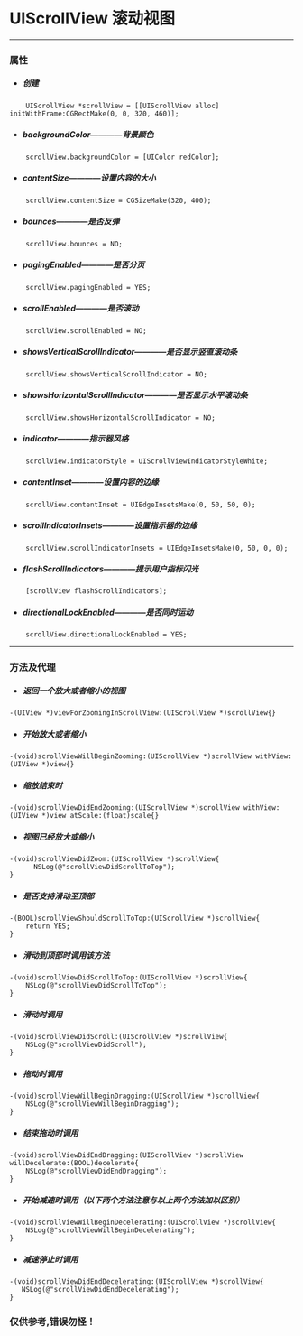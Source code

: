 # UIScrollView 滚动视图
***
### 属性
- ##### 创建
```
    UIScrollView *scrollView = [[UIScrollView alloc] initWithFrame:CGRectMake(0, 0, 320, 460)];
```

- ##### backgroundColor————背景颜色
```
    scrollView.backgroundColor = [UIColor redColor];
```

- ##### contentSize————设置内容的大小
```
    scrollView.contentSize = CGSizeMake(320, 400);
```

- ##### bounces————是否反弹
```
    scrollView.bounces = NO;
```

- ##### pagingEnabled————是否分页
```
    scrollView.pagingEnabled = YES;
```

- ##### scrollEnabled————是否滚动
```
    scrollView.scrollEnabled = NO;
```

- ##### showsVerticalScrollIndicator————是否显示竖直滚动条
```
    scrollView.showsVerticalScrollIndicator = NO;
```

- ##### showsHorizontalScrollIndicator————是否显示水平滚动条
```
    scrollView.showsHorizontalScrollIndicator = NO;
```

- ##### indicator————指示器风格
```
    scrollView.indicatorStyle = UIScrollViewIndicatorStyleWhite;
```

- ##### contentInset————设置内容的边缘
```
    scrollView.contentInset = UIEdgeInsetsMake(0, 50, 50, 0);
```

- ##### scrollIndicatorInsets————设置指示器的边缘
```
    scrollView.scrollIndicatorInsets = UIEdgeInsetsMake(0, 50, 0, 0);
```

- ##### flashScrollIndicators————提示用户指标闪光
```
    [scrollView flashScrollIndicators];
```
- ##### directionalLockEnabled————是否同时运动
```
    scrollView.directionalLockEnabled = YES;
```

***
### 方法及代理
- ##### 返回一个放大或者缩小的视图
```
-(UIView *)viewForZoomingInScrollView:(UIScrollView *)scrollView{}
```

- ##### 开始放大或者缩小
```
-(void)scrollViewWillBeginZooming:(UIScrollView *)scrollView withView:
(UIView *)view{}
```

- ##### 缩放结束时
```
-(void)scrollViewDidEndZooming:(UIScrollView *)scrollView withView:(UIView *)view atScale:(float)scale{}
```

- ##### 视图已经放大或缩小
```
-(void)scrollViewDidZoom:(UIScrollView *)scrollView{
      NSLog(@"scrollViewDidScrollToTop");
}
```

- ##### 是否支持滑动至顶部
```
-(BOOL)scrollViewShouldScrollToTop:(UIScrollView *)scrollView{
    return YES;
}
```

- ##### 滑动到顶部时调用该方法
```
-(void)scrollViewDidScrollToTop:(UIScrollView *)scrollView{
    NSLog(@"scrollViewDidScrollToTop");
}
```

- ##### 滑动时调用
```
-(void)scrollViewDidScroll:(UIScrollView *)scrollView{
    NSLog(@"scrollViewDidScroll");
}
```

- ##### 拖动时调用
```
-(void)scrollViewWillBeginDragging:(UIScrollView *)scrollView{
    NSLog(@"scrollViewWillBeginDragging");
}
```

- ##### 结束拖动时调用
```
-(void)scrollViewDidEndDragging:(UIScrollView *)scrollView willDecelerate:(BOOL)decelerate{
    NSLog(@"scrollViewDidEndDragging");
}
```

- ##### 开始减速时调用（以下两个方法注意与以上两个方法加以区别）
```
-(void)scrollViewWillBeginDecelerating:(UIScrollView *)scrollView{
    NSLog(@"scrollViewWillBeginDecelerating");
}
```

- ##### 减速停止时调用
```
-(void)scrollViewDidEndDecelerating:(UIScrollView *)scrollView{
   NSLog(@"scrollViewDidEndDecelerating"); 
}
```

### 仅供参考,错误勿怪！